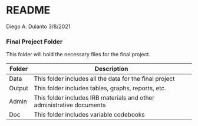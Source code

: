 README
================
Diego A. Dulanto
3/8/2021

### Final Project Folder

This folder will hold the necessary files for the final project.

| Folder | Description                                                           |
|--------|-----------------------------------------------------------------------|
| Data   | This folder includes all the data for the final project               |
| Output | This folder includes tables, graphs, reports, etc.                    |
| Admin  | This folder includes IRB materials and other administrative documents |
| Doc    | This folder includes variable codebooks                               |
